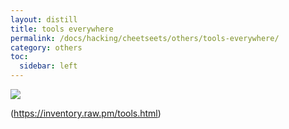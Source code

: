 ```yaml
---
layout: distill
title: tools everywhere
permalink: /docs/hacking/cheetseets/others/tools-everywhere/
category: others
toc:
  sidebar: left
---
```


![](../.gitbook/assets/assessment-mindset.png)

(https://inventory.raw.pm/tools.html)

